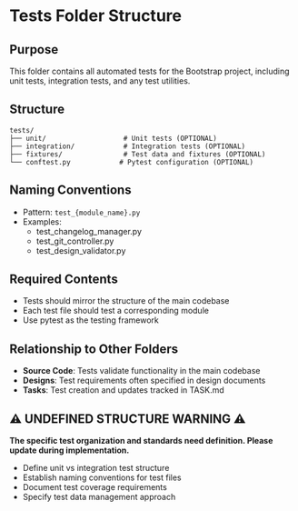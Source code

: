# Tests Folder Structure

## Purpose
This folder contains all automated tests for the Bootstrap project, including unit tests, integration tests, and any test utilities.

## Structure
```
tests/
├── unit/                   # Unit tests (OPTIONAL)
├── integration/            # Integration tests (OPTIONAL)
├── fixtures/               # Test data and fixtures (OPTIONAL)
└── conftest.py            # Pytest configuration (OPTIONAL)
```

## Naming Conventions
- Pattern: `test_{module_name}.py`
- Examples: 
  - test_changelog_manager.py
  - test_git_controller.py
  - test_design_validator.py

## Required Contents
- Tests should mirror the structure of the main codebase
- Each test file should test a corresponding module
- Use pytest as the testing framework

## Relationship to Other Folders
- **Source Code**: Tests validate functionality in the main codebase
- **Designs**: Test requirements often specified in design documents
- **Tasks**: Test creation and updates tracked in TASK.md

## ⚠️ UNDEFINED STRUCTURE WARNING ⚠️
**The specific test organization and standards need definition. Please update during implementation.**
- Define unit vs integration test structure
- Establish naming conventions for test files
- Document test coverage requirements
- Specify test data management approach